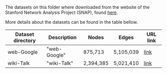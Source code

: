 The datasets on this folder where downloaded from the website of the Stanford Network Analysis Project (SNAP), found [here](https://snap.stanford.edu/data/).

More details about the datasets can be found in the table bellow.

| Dataset directory | Description | Nodes | Edges | URL link |
| ----------- | ----------- | ----------- | ----------- | ----------- |
| web-Google | "web-Google" | 875,713 | 5,105,039 | [link](https://snap.stanford.edu/data/web-Google.html) |
| wiki-Talk | "wiki-Talk" | 2,394,385 | 5,021,410 | [link](https://snap.stanford.edu/data/wiki-Talk.html) |